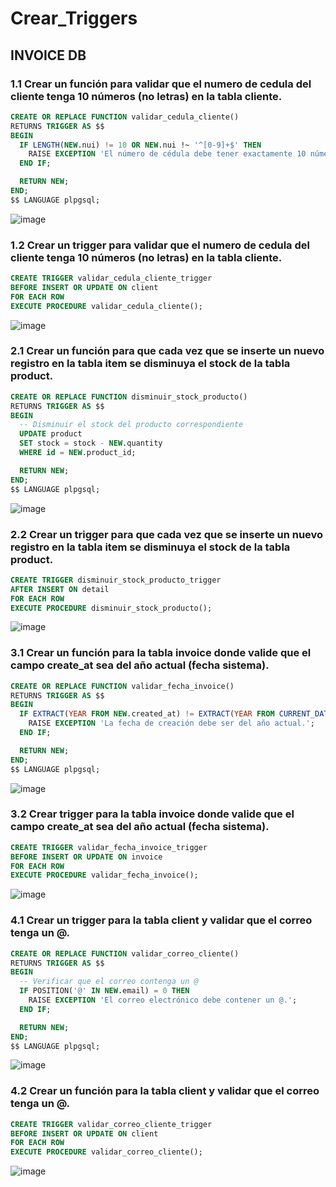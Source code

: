 # Crear_Triggers

## INVOICE DB

### 1.1 Crear un función para validar que el numero de cedula del cliente tenga 10 números (no letras) en la tabla cliente.

```sql
CREATE OR REPLACE FUNCTION validar_cedula_cliente()
RETURNS TRIGGER AS $$
BEGIN
  IF LENGTH(NEW.nui) != 10 OR NEW.nui !~ '^[0-9]+$' THEN
    RAISE EXCEPTION 'El número de cédula debe tener exactamente 10 números.';
  END IF;

  RETURN NEW;
END;
$$ LANGUAGE plpgsql;
```
![image](https://github.com/user-attachments/assets/2d4a4acf-1e90-4208-b616-218585f0ca1a)


### 1.2 Crear un trigger para validar que el numero de cedula del cliente tenga 10 números (no letras) en la tabla cliente.

```sql
CREATE TRIGGER validar_cedula_cliente_trigger
BEFORE INSERT OR UPDATE ON client
FOR EACH ROW
EXECUTE PROCEDURE validar_cedula_cliente();

```
![image](https://github.com/user-attachments/assets/9cdc0913-9f72-4d9e-8843-ec41ac82c268)

### 2.1 Crear un función para que cada vez que se inserte un nuevo registro en la tabla item se disminuya el stock de la tabla product.

```sql
CREATE OR REPLACE FUNCTION disminuir_stock_producto()
RETURNS TRIGGER AS $$
BEGIN
  -- Disminuir el stock del producto correspondiente
  UPDATE product
  SET stock = stock - NEW.quantity
  WHERE id = NEW.product_id;

  RETURN NEW;
END;
$$ LANGUAGE plpgsql;
```
![image](https://github.com/user-attachments/assets/e6f879eb-cde9-4bd7-bff3-a360f0e9fc38)

### 2.2 Crear un trigger para que cada vez que se inserte un nuevo registro en la tabla item se disminuya el stock de la tabla product.

```sql
CREATE TRIGGER disminuir_stock_producto_trigger
AFTER INSERT ON detail
FOR EACH ROW
EXECUTE PROCEDURE disminuir_stock_producto();
```
![image](https://github.com/user-attachments/assets/ea08a5d3-d9c8-405c-aedf-378b330b480e)

### 3.1 Crear un función para la tabla invoice donde valide que el campo create_at sea del año actual (fecha sistema).
```sql
CREATE OR REPLACE FUNCTION validar_fecha_invoice()
RETURNS TRIGGER AS $$
BEGIN
  IF EXTRACT(YEAR FROM NEW.created_at) != EXTRACT(YEAR FROM CURRENT_DATE) THEN
    RAISE EXCEPTION 'La fecha de creación debe ser del año actual.';
  END IF;

  RETURN NEW;
END;
$$ LANGUAGE plpgsql;
```
![image](https://github.com/user-attachments/assets/21b55f86-aba7-4009-b128-5b197ab81f49)

### 3.2 Crear trigger para la tabla invoice donde valide que el campo create_at sea del año actual (fecha sistema).
```sql
CREATE TRIGGER validar_fecha_invoice_trigger
BEFORE INSERT OR UPDATE ON invoice
FOR EACH ROW
EXECUTE PROCEDURE validar_fecha_invoice();
```
![image](https://github.com/user-attachments/assets/c2fec69a-9215-4b30-9446-4d1403fed85b)

### 4.1 Crear un trigger para la tabla client y validar que el correo tenga un @.
```sql
CREATE OR REPLACE FUNCTION validar_correo_cliente()
RETURNS TRIGGER AS $$
BEGIN
  -- Verificar que el correo contenga un @
  IF POSITION('@' IN NEW.email) = 0 THEN
    RAISE EXCEPTION 'El correo electrónico debe contener un @.';
  END IF;

  RETURN NEW;
END;
$$ LANGUAGE plpgsql;
```
![image](https://github.com/user-attachments/assets/88b14be4-1737-4aee-bb3b-1ada6fc9f6db)


### 4.2 Crear un función para la tabla client y validar que el correo tenga un @.
```sql
CREATE TRIGGER validar_correo_cliente_trigger
BEFORE INSERT OR UPDATE ON client
FOR EACH ROW
EXECUTE PROCEDURE validar_correo_cliente();
```
![image](https://github.com/user-attachments/assets/eb57ebde-5863-4bb4-a9e0-450a348f486c)

